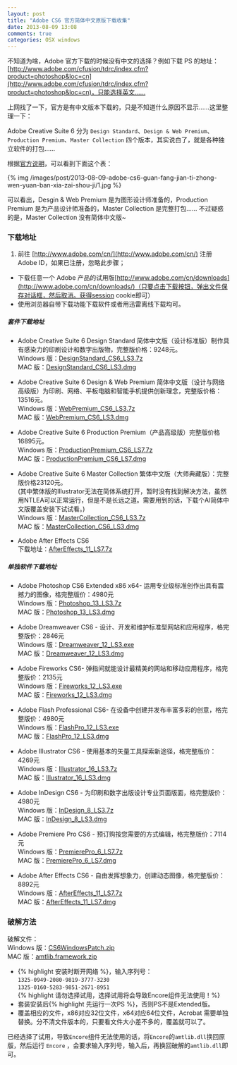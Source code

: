```yaml
---
layout: post
title: "Adobe CS6 官方简体中文原版下载收集"
date: 2013-08-09 13:08
comments: true
categories: OSX windows
---
```

不知道为啥，Adobe 官方下载的时候没有中文的选择？例如下载 PS 的地址：[http://www.adobe.com/cfusion/tdrc/index.cfm?product=photoshop&loc=cn](http://www.adobe.com/cfusion/tdrc/index.cfm?product=photoshop&loc=cn)，只能选择英文……

上网找了一下，官方是有中文版本下载的，只是不知道什么原因不显示……这里整理一下：

Adobe Creative Suite 6 分为 `Design Standard`、`Design & Web Premium`、`Production Premium`、`Master Collection` 四个版本，其实说白了，就是各种独立软件的打包……

根据[官方说明](http://www.adobe.com/cn/products/creativesuite/buying-guide.html)，可以看到下面这个表：
<!-- more -->
{% img /images/post/2013-08-09-adobe-cs6-guan-fang-jian-ti-zhong-wen-yuan-ban-xia-zai-shou-ji/1.jpg %}

可以看出，Desgin & Web Premium 是为图形设计师准备的，Production Premium 是为产品设计师准备的，Master Collection 是完整打包…… 不过疑惑的是，Master Collection 没有简体中文版~

### 下载地址

1. 前往 [http://www.adobe.com/cn/](http://www.adobe.com/cn/) 注册Adobe ID，如果已注册，忽略此步骤；
- 下载任意一个 Adobe 产品的试用版[http://www.adobe.com/cn/downloads](http://www.adobe.com/cn/downloads/)（只要点击下载按钮，弹出文件保存对话框，然后取消。获得session cookie即可）
- 使用浏览器自带下载功能下载软件或者用迅雷离线下载均可。

##### 套件下载地址

- Adobe Creative Suite 6 Design Standard 简体中文版（设计标准版）制作具有感染力的印刷设计和数字出版物，完整版价格：9248元。  
Windows 版：[DesignStandard_CS6_LS3.7z](http://trials2.stage.adobe.com/AdobeProducts/DSGN/CS6/win32/DesignStandard_CS6_LS3.7z)  
MAC 版：[DesignStandard_CS6_LS3.dmg](http://trials2.stage.adobe.com/AdobeProducts/DSGN/CS6/osx10/DesignStandard_CS6_LS3.dmg)  

- Adobe Creative Suite 6 Design & Web Premium 简体中文版（设计与网络高级版）为印刷、网络、平板电脑和智能手机提供创新理念，完整版价格：13516元。  
Windows 版：[WebPremium_CS6_LS3.7z](http://trials2.stage.adobe.com/AdobeProducts/WEBB/CS6/win32/WebPremium_LCS6_S3.7z)  
MAC 版：[WebPremium_CS6_LS3.dmg](http://trials2.stage.adobe.com/AdobeProducts/WEBB/CS6/osx10/WebPremium_CS6_LS3.dmg)

- Adobe Creative Suite 6 Production Premium（产品高级版）完整版价格16895元。  
Windows 版：[ProductionPremium_CS6_LS7.7z](http://trials2.stage.adobe.com/AdobeProducts/STVD/CS6/win32/ProductionPremium_LCS6_S7.7z)  
MAC 版：[ProductionPremium_CS6_LS7.dmg](http://trials2.stage.adobe.com/AdobeProducts/STVD/CS6/osx10/ProductionPremium_CS6_LS7.dmg)

- Adobe Creative Suite 6 Master Collection 繁体中文版（大师典藏版）：完整版价格23120元。  
(其中繁体版的Illustrator无法在简体系统打开，暂时没有找到解决方法，虽然用NTLEA可以正常运行，但是不是长远之道。需要用到的话，下载个AI简体中文版覆盖安装下试试看。)  
Windows 版：[MasterCollection_CS6_LS3.7z](http://trials2.stage.adobe.com/AdobeProducts/STAM/CS6/win32/MasterCollection_LCS6_S3.7z)  
MAC 版：[MasterCollection_CS6_LS3.dmg](http://trials2.stage.adobe.com/AdobeProducts/STAM/CS6/osx10/MasterCollection_CS6_LS3.dmg)  

- Adobe After Effects CS6  
下载地址：[AfterEffects_11_LS7.7z](http://trials2.stage.adobe.com/AdobeProducts/AEFT/11/win64/AfterEffects_11_LS7.7z)

##### 单独软件下载地址

- Adobe Photoshop CS6 Extended x86 x64- 运用专业级标准创作出具有震撼力的图像，格完整版价：4980元  
Windows 版：[Photoshop_13_LS3.7z](http://trials2.stage.adobe.com/AdobeProducts/PHSP/13/win32/PhotoshopL_13_S3.7z)  
MAC 版：[Photoshop_13_LS3.dmg](http://trials2.stage.adobe.com/AdobeProducts/PHSP/13/win32/Photoshop_13_LS3.dmg)

- Adobe Dreamweaver CS6 - 设计、开发和维护标准型网站和应用程序，格完整版价：2846元  
Windows 版：[Dreamweaver_12_LS3.exe](http://trials2.stage.adobe.com/AdobeProducts/DRWV/12/win32/Dreamweaver_S12_L3.exe)  
MAC 版：[Dreamweaver_12_LS3.dmg](http://trials2.stage.adobe.com/AdobeProducts/DRWV/12/win32/Dreamweaver_12_LS3.dmg)

- Adobe Fireworks CS6- 弹指间就能设计最精美的网站和移动应用程序，格完整版价：2135元  
Windows 版：[Fireworks_12_LS3.exe](http://trials2.stage.adobe.com/AdobeProducts/FWKS/12/win32/Fireworks_S12_L3.exe)  
MAC 版：[Fireworks_12_LS3.dmg](http://trials2.stage.adobe.com/AdobeProducts/FWKS/12/win32/Fireworks_12_LS3.dmg)

- Adobe Flash Professional CS6- 在设备中创建并发布丰富多彩的创意，格完整版价：4980元  
Windows 版：[FlashPro_12_LS3.exe](http://trials2.stage.adobe.com/AdobeProducts/FLPR/12/win32/FlashPro_S12_L3.exe)  
MAC 版：[FlashPro_12_LS3.dmg](http://trials2.stage.adobe.com/AdobeProducts/FLPR/12/win32/FlashPro_12_LS3.dmg)

- Adobe Illustrator CS6 - 使用基本的矢量工具探索新途径，格完整版价：4269元  
Windows 版：[Illustrator_16_LS3.7z](http://trials2.stage.adobe.com/AdobeProducts/ILST/16/win32/IllustratorL_16_S3.7z)  
MAC 版：[Illustrator_16_LS3.dmg](http://trials2.stage.adobe.com/AdobeProducts/ILST/16/win32/Illustrator_16_LS3.dmg)

- Adobe InDesign CS6 - 为印刷和数字出版设计专业页面版面，格完整版价：4980元  
Windows 版：[InDesign_8_LS3.7z](http://trials2.stage.adobe.com/AdobeProducts/IDSN/8/win32/InDesigLn_8_S3.7z)  
MAC 版：[InDesign_8_LS3.dmg](http://trials2.stage.adobe.com/AdobeProducts/IDSN/8/win32/InDesign_8_LS3.dmg)

- Adobe Premiere Pro CS6 - 预订购按您需要的方式编辑，格完整版价：7114元  
Windows 版：[PremierePro_6_LS7.7z](http://trials2.stage.adobe.com/AdobeProducts/PPRO/6/win32/PremierePrLo_6_S7.7z)  
MAC 版：[PremierePro_6_LS7.dmg](http://trials2.stage.adobe.com/AdobeProducts/PPRO/6/osx10/PremierePro_6_LS7.dmg)

- Adobe After Effects CS6 - 自由发挥想象力，创建动态图像，格完整版价：8892元  
Windows 版：[AfterEffects_11_LS7.7z](http://trials2.stage.adobe.com/AdobeProducts/AEFT/11/win64/AfterEffectsL_11_S7.7z)  
MAC 版：[AfterEffects_11_LS7.dmg](http://trials2.stage.adobe.com/AdobeProducts/AEFT/11/win64/AfterEffects_11_LS7.dmg)

### 破解方法

破解文件：  
Windows 版：[CS6WindowsPatch.zip](/media/2013-08-09-adobe-cs6-guan-fang-jian-ti-zhong-wen-yuan-ban-xia-zai-shou-ji/CS6WindowcsPath.zip)  
MAC 版：[amtlib.framework.zip](/media/2013-08-09-adobe-cs6-guan-fang-jian-ti-zhong-wen-yuan-ban-xia-zai-shou-ji/amtlib.framework.zip)

- {% highlight 安装时断开网络 %}，输入序列号：  
`1325-0949-2080-9819-3777-3230`  
`1325-0160-5283-9851-2671-8951`  
{% highlight 请勿选择试用，选择试用将会导致Encore组件无法使用！%}
- 套装安装后{% highlight 先运行一次PS %}，否则PS不是Extended版。
- 覆盖相应的文件，x86对应32位文件，x64对应64位文件，Acrobat 需要单独替换。分不清文件版本的，只要看文件大小差不多的，覆盖就可以了。

已经选择了试用，导致`Encore`组件无法使用的话，将`Encore`的`amtlib.dll`换回原版，然后运行 `Encore` ，会要求输入序列号，输入后，再换回破解的`amtlib.dll`即可。